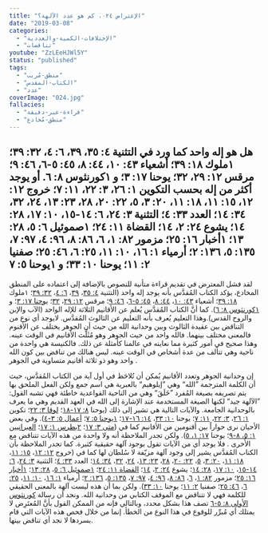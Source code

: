```yaml
---
title: "الإعتراض ٠٢٤، كم هو عدد الآلهة؟"
date: "2019-03-08"
categories:
  - "الإختلافات-الكمية-والعددية"
  - "تناقضات"
youtube: "ZzLEeHJWl5Y"
status: "published"
tags:
  - "منطق-مُريب"
  - "الكتاب-المقدس"
  - "عدد"
coverImage: "024.jpg"
fallacies:
  - "قراءة-غير-دقيقة"
  - "منطق-مُخادع"
---
```


## **هل هو إله واحد كما ورد في** التثنية ٤: ٣٥، ٣٩، ٦: ٤، ٣٢: ٣٩؛ ١ملوك ١٨: ٣٩؛ أشعياء ٤٣: ١٠، ٤٤: ٨، ٤٥: ٥-٦، ٤٦: ٩؛ مرقس ١٢: ٢٩، ٣٢؛ يوحنا ١٧: ٣؛ و ١كورنثوس ٨: ٦. **أو يوجد أكثر من إله بحسب** التكوين ١: ٢٦، ٣: ٢٢، ١١: ٧؛ خروج ١٢: ١٢، ١٥: ١١، ١٨: ١١، ٢٠: ٣، ٥، ٢٢: ٢٠، ٢٨، ٢٣: ١٣، ٢٤، ٣٢، ٣٤: ١٤؛ العدد ٣٣: ٤؛ التثنية ٣: ٢٤، ٦: ١٤-١٥، ١٠: ١٧، ٢٨: ١٤؛ يشوع ٢٤: ٢، ١٤؛ القضاة ١١: ٢٤؛ ١صموئيل ٦: ٥، ٢٨: ١٣؛ ١أخبار ١٦: ٢٥؛ مزمور ٨٢: ١، ٦، ٨٦: ٨، ٩٦: ٤، ٩٧: ٧، ١٣٥: ٥، ١٣٦: ٢؛ أرمياء ١: ١٦، ١٠: ١١، ٢٥: ٦، ٤٦: ٢٥؛ صفنيا ٢: ١١؛ يوحنا ١٠: ٣٣؛ و ١يوحنا ٥: ٧

لقد فشل المعترض في تقديم قراءة متأنية للنصوص بالإضافة إلى اعتماده على المنطق المخادع، يؤكد الكتاب المُقدَّس بأنه يوجد إله واحد (التثنية [٤: ٣٥](https://biblia.com/bible/ar-vandyke/Dt4.35)، [٣٩](https://biblia.com/bible/ar-vandyke/Dt4.39)، [٦: ٤](https://biblia.com/bible/ar-vandyke/Dt6.4)، [٣٢: ٣٩](https://biblia.com/bible/ar-vandyke/Dt32.39)؛ ١ملوك [١٨: ٣٩](https://biblia.com/bible/ar-vandyke/1Ki18.39)؛ أشعياء [٤٣: ١٠](https://biblia.com/bible/ar-vandyke/Is10.43)، [٤٤: ٨](https://biblia.com/bible/ar-vandyke/Is44.8)، [٤٥: ٥-٦](https://biblia.com/bible/ar-vandyke/Is45.5-6)، [٤٦: ٩](https://biblia.com/bible/ar-vandyke/Is46.9)؛ مرقس [١٢: ٢٩](https://biblia.com/bible/ar-vandyke/Mk12.29)، [٣٢](https://biblia.com/bible/ar-vandyke/Mk12.32)؛ [يوحنا ١٧: ٣](https://biblia.com/bible/ar-vandyke/Jn17.3)؛ و [١كورنثوس ٨: ٦](https://biblia.com/bible/ar-vandyke/1Co8.6)). كما أنَّ الكتاب المُقدَّس يُعلم عن الأقانيم الثلاثة للإله الواحد (الآب والإبن والروح القدس).وهذا التعليم يُعرف بأنه التعليم عن الثالوث المُقدَّس. لايوجد أي نوع من التناقض بين عقيدة الثالوث وبين وحدانية الله من حيث أن الجوهر يختلف عن الأقنوم فالمعنى مختلف بينهما. فالله واحد من حيث الجوهر وهو مُثَلَّث الأقانيم في الوقت عينه. وهذا صحيح في أمور كثيرة مما نعاينه في عالمنا كأمثلة عن ذلك. فالكنيسة هي واحدة من ناحية وهي تتألف من عدة أشخاص في الوقت عينه. ليس هنالك من تناقض بين كون الله واحد وهو ذو ثلاثة أقانيم متساوية في الجوهر .

إن وحدانية الجوهر وتعدد الأقانيم يُمكن أن تُلاحَظ في أول آية من الكتاب المُقدَّس، حيث أن الكلمة المترجمة ”الله“ وهي ”إيلوهيم“ بالعبرية هي اسم جمع ولكن الفعل الملحق بها يتم تصريفه بصيغة المُفرد ”خَلَقَ“ وهي من الناحية القواعدية خاطئة فهي تشبه القول: ”الآلهة جيد“ لكنها الصيغة المستخدمة عند الإشارة إلى الله في العهد القديم وهي ما يعرف بالوحدانية الجامعة. والآيات التالية هي تشير إلى ذلك (يوحنا [٨: ١٧-١٨](https://biblia.com/bible/ar-vandyke/Jn8.17-18)؛ [لوقا ٣: ٢٢](https://biblia.com/bible/ar-vandyke/Lk3.22)؛ تكوين [١: ٢٦](https://biblia.com/bible/ar-vandyke/Ge1.26)، [٣: ٢٢](https://biblia.com/bible/ar-vandyke/Ge3.22)، [١١: ٧](https://biblia.com/bible/ar-vandyke/Ge11.7)؛ يوحنا [١٠: ٣٣](https://biblia.com/bible/ar-vandyke/Jn10.33)، [١٤: ١٦-١٧](https://biblia.com/bible/ar-vandyke/Jn14.16-17)؛ [١يوحنا ٥: ٧](https://biblia.com/bible/ar-vandyke/1Jn5.7)؛ [أعمال ٥: ٣-٤](https://biblia.com/bible/ar-vandyke/Ac5.3-4)). وفي بعض الأحيان نرى حواراً بين أقنومين من الأقانيم كما في ([متى ٣: ١٧](https://biblia.com/bible/ar-vandyke/Mt3.17)؛ [٢بطرس ١: ١٧](https://biblia.com/bible/ar-vandyke/2Pe1.17)؛ [العبرانيين ١: ٥، ٨-٩](https://biblia.com/bible/ar-vandyke/Heb1.5-9)؛ يوحنا [١٧: ١، ٥](https://biblia.com/bible/ar-vandyke/Jn17.1-5)). ولكن تجدر الملاحظة أنه ولا واحدة من هذه الآيات تتناقض مع الأُخرى . فلا يوجد أي من الآيات تقول بوجود آلهة حقيقية كثيرة. كما تجدر الملاحظة بأن الكتاب المُقدَّس يشير إلى وجود آلهة مزيّفة لا سُلطان لها كما في (خروج [١٢: ١٢](https://biblia.com/bible/ar-vandyke/Ex12.12)، [١٥: ١١](https://biblia.com/bible/ar-vandyke/Ex15.11)، [١٨: ١١](https://biblia.com/bible/ar-vandyke/Ex18.11)، [٢٠: ٣](https://biblia.com/bible/ar-vandyke/Ex20.3)، [٥](https://biblia.com/bible/ar-vandyke/Ex20.5)، [٢٢: ٢٠](https://biblia.com/bible/ar-vandyke/Ex22.20)، [٢٨](https://biblia.com/bible/ar-vandyke/Ex22.28)، [٢٣: ١٣](https://biblia.com/bible/ar-vandyke/Ex23.13)، [٢٤](https://biblia.com/bible/ar-vandyke/Ex23.24)، [٣٢](https://biblia.com/bible/ar-vandyke/Ex23.32)، [٣٤: ١٤](http://34.14)؛ العدد [٣٣: ٤](https://biblia.com/bible/ar-vandyke/Nu33.4)؛ التثنية [٣: ٢٤](https://biblia.com/bible/ar-vandyke/Dt3.24)، [٦: ١٤-١٥](https://biblia.com/bible/ar-vandyke/Dt6.14-15)، [١٠: ١٧](https://biblia.com/bible/ar-vandyke/Dt10.17)، [٢٨: ١٤](https://biblia.com/bible/ar-vandyke/Dt28.14)؛ يشوع [٢٤: ٢](https://biblia.com/bible/ar-vandyke/Jos24.2)، [١٤](https://biblia.com/bible/ar-vandyke/Jos24.14)؛ [القضاة ١١: ٢٤](https://biblia.com/bible/ar-vandyke/Jdg11.24)؛ [١صموئيل ٦: ٥](https://biblia.com/bible/ar-vandyke/1Sa6.5)، [٢٨: ١٣](https://biblia.com/bible/ar-vandyke/1Sa28.13)؛ [١أخبار ١٦: ٢٥](https://biblia.com/books/ar-vandyke/1Ch16.25)؛ مزمور [٨٢: ١](https://biblia.com/books/ar-vandyke/Ps82.1)، [٦](https://biblia.com/books/ar-vandyke/Ps82.6)، [٨٦: ٨](https://biblia.com/books/ar-vandyke/Ps86.8)، [٩٦: ٤](https://biblia.com/books/ar-vandyke/Ps96.4)، [٩٧: ٧](https://biblia.com/books/ar-vandyke/Ps97.7)، [١٣٥: ٥](https://biblia.com/books/ar-vandyke/Ps135.5)، [١٣٦: ٢](https://biblia.com/books/ar-vandyke/Ps136.2)؛ أرمياء [١: ١٦](https://biblia.com/books/ar-vandyke/Je1.16)، [١٠: ١١](https://biblia.com/books/ar-vandyke/Je10.11)، [٢٥: ٦](https://biblia.com/books/ar-vandyke/Je25.6)، [٤٦: ٢٥](https://biblia.com/books/ar-vandyke/Je.46.25)؛ صفنيا [٢: ١١](https://biblia.com/bible/ar-vandyke/Zep2.11)؛ يوحنا [١٠: ٣٣](https://biblia.com/books/ar-vandyke/Jn10.33)). ولكن بما أن هذه ليست آلهة بالمعنى الحقيقي للكلمة فهي لا تتناقض مع الموقف الكتابي من وحدانية الله. ونجد أن رسالة [كورنثوس الأولى ٨: ٥-٦](https://biblia.com/bible/ar-vandyke/1Co8.5-6) تصف هذا بشكل محدد، وبالتالي فإنه من الممكن القول بأنَّ المُعتَرِض لا يمتلك أي مُبرِّر للوقوع في هذا النوع من الخطأ. إنما من خلال فحص هذه الآيات التي قام بسردها لا نجد أي تناقض بينها.
